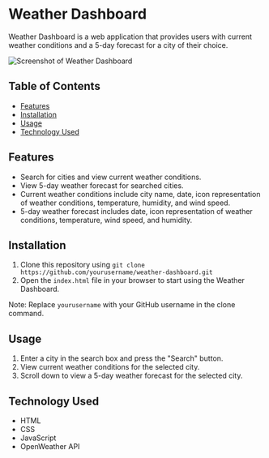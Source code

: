 # Weather Dashboard

Weather Dashboard is a web application that provides users with current weather conditions and a 5-day forecast for a city of their choice.

![Screenshot of Weather Dashboard](screenshot.png)

## Table of Contents

- [Features](#features)
- [Installation](#installation)
- [Usage](#usage)
- [Technology Used](#technology-used)

## Features

- Search for cities and view current weather conditions.
- View 5-day weather forecast for searched cities.
- Current weather conditions include city name, date, icon representation of weather conditions, temperature, humidity, and wind speed.
- 5-day weather forecast includes date, icon representation of weather conditions, temperature, wind speed, and humidity.

## Installation

1. Clone this repository using `git clone https://github.com/yourusername/weather-dashboard.git`
2. Open the `index.html` file in your browser to start using the Weather Dashboard.

Note: Replace `yourusername` with your GitHub username in the clone command.

## Usage

1. Enter a city in the search box and press the "Search" button.
2. View current weather conditions for the selected city.
3. Scroll down to view a 5-day weather forecast for the selected city.

## Technology Used

- HTML
- CSS
- JavaScript
- OpenWeather API
